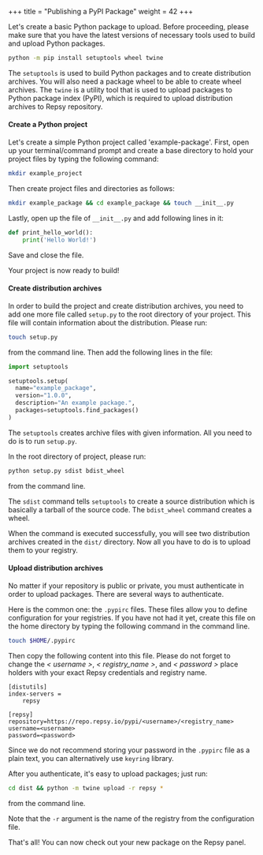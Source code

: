 +++
title = "Publishing a PyPI Package"
weight = 42
+++

Let's create a basic Python package to upload. Before proceeding, please make sure that you have the latest versions of necessary tools used to build and upload Python packages.

````bash
python -m pip install setuptools wheel twine
````

The `setuptools` is used to build Python packages and to create distribution archives. You will also need a package wheel to be able to create wheel archives. The `twine` is a utility tool
that is used to upload packages to Python package index (PyPI), which is required to upload distribution archives to Repsy repository.

#### Create a Python project

Let's create a simple Python project called 'example-package'. First, open up your terminal/command prompt and create a base directory to hold your project files by typing the following command:

````bash
mkdir example_project
````

Then create project files and directories as follows:

````bash
mkdir example_package && cd example_package && touch __init__.py
````

Lastly, open up the file of  `__init__.py` and add following lines in it:

````python
def print_hello_world():
    print('Hello World!')
````

Save and close the file.

Your project is now ready to build!

#### Create distribution archives

In order to build the project and create distribution archives, you need to add one more file called `setup.py` to the root directory of your project. This file will contain information about the distribution. Please run:

```bash
touch setup.py
```

from the command line. Then add the following lines in the file:

```python
import setuptools

setuptools.setup(
  name="example_package",
  version="1.0.0",
  description="An example package.",
  packages=setuptools.find_packages()
)
```

The `setuptools` creates archive files with given information. All you need to do is to run `setup.py`. 

In the root directory of project, please run:

```bash
python setup.py sdist bdist_wheel
```

from the command line. 

The `sdist` command tells `setuptools` to create a source distribution which is basically a tarball of the source code. The `bdist_wheel` command creates a wheel. 

When the command is executed successfully, you will see two distribution archives created in the `dist/` directory. Now all you have to do is to upload them to your registry.

#### Upload distribution archives

No matter if your repository is public or private, you must authenticate in order to upload packages. There are several ways to authenticate.

Here is the common one: the `.pypirc` files. These files allow you to define configuration for your registries. If you have not had it yet, create this file on the home directory by typing the following command in the command line.

```bash
touch $HOME/.pypirc
```

Then copy the following content into this file. Please do not forget to change the *< username >*, *< registry_name >*, and *< password >* place holders with your exact Repsy credentials and registry name.

```text
[distutils]
index-servers =
    repsy

[repsy]
repository=https://repo.repsy.io/pypi/<username>/<registry_name>
username=<username>
password=<password>
```

Since we do not recommend storing your password in the `.pypirc` file as a plain text, you can alternatively use `keyring` library.

After you authenticate, it's easy to upload packages; just run:

```bash
cd dist && python -m twine upload -r repsy *
```

from the command line.

Note that the `-r` argument is the name of the registry from the configuration file. 

That's all! You can now check out your new package on the Repsy panel.
